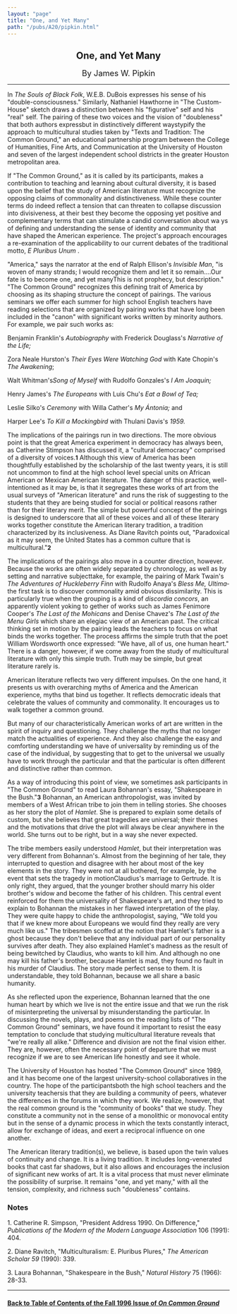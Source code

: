 ```yaml
---
layout: "page"
title: "One, and Yet Many"
path: "/pubs/A20/pipkin.html"
---
```

<main>
<center>
<h2>
One, and Yet Many</h2>
<font size="+1">By James W. Pipkin</font>
</center><hr/>
In<i> The Souls of Black Folk</i>, W.E.B. DuBois
expresses his sense of his "double-consciousness."  Similarly, Nathaniel
Hawthorne in "The Custom-House" sketch draws a distinction between his
"figurative" self and his "real" self.  The pairing of these two voices
and the vision of "doubleness" that both authors express­but in
distinctively different ways­typify the approach to multicultural
studies taken by "Texts and Tradition:  The Common Ground," an educational
partnership program between the College of Humanities, Fine Arts, and
Communication at the University of Houston and seven of the largest
independent school districts in the greater Houston metropolitan area.
<p>
If "The Common Ground," as it is called by its participants, makes a
contribution to teaching and learning about cultural diversity, it is
based upon the belief that the study of American literature must recognize
the opposing claims of commonality and distinctiveness.  While these
counter terms do indeed reflect a tension that can threaten to collapse
discussion into divisiveness, at their best they become the opposing yet
positive and complementary terms that can stimulate a candid conversation
about wa ys of defining and understanding the sense of identity and
community that have shaped the American experience.  The project's
approach encourages a re-examination of the applicability to our current
debates of the traditional motto, <i>E Pluribus Unum</i> .</p><p>
"America," says the narrator at the end of Ralph Ellison's <i>Invisible
Man</i>, "is
woven of many strands; I would recognize them and let it so remain....Our
fate is to become one, and yet many­This is not prophecy, but
description."  "The Common Ground" recognizes this defining trait of
America by choosing as its shaping structure the concept of pairings.  The
various seminars we offer each summer for high school English teachers
have reading selections that are organized by pairing works that have
long been included in the "canon" with significant works written by
minority authors.  For example, we pair such works as:</p><p>
Benjamin Franklin's <i>Autobiography</i> with Frederick Douglass's
<i>Narrative of the Life;</i></p><p>
Zora Neale Hurston's <i>Their Eyes Were Watching God
</i>with Kate Chopin's <i>The Awakening</i>;</p><p>
Walt Whitman's<i>Song of Myself </i>with Rudolfo Gonzales's <i>I Am
Joaquin;</i>
</p><p> Henry James's <i>The Europeans</i> with Luis Chu's<i> Eat a Bowl of
Tea;</i></p><p>
Leslie Silko's <i>Ceremony </i>with Willa Cather's <i>My Ántonia;
</i>and</p><p>
Harper Lee's <i>To Kill a Mockingbird</i> with Thulani Davis's
<i>1959.</i></p><p>
The implications of the pairings run in two directions.
The more obvious point is that the great America experiment in democracy
has always been, as Catherine Stimpson has discussed it, a "cultural
democracy" comprised of a diversity of voices.<font size="-1"><b>1</b></font> Although
this view of America has been thoughtfully established by the scholarship
of the last
twenty years, it is still not uncommon to find at the high school level
special units on African American or Mexican American literature.  The
danger of this practice,
well-intentioned as it may be, is that it segregates these works of art
from the usual surveys of "American literature" and runs the risk of
suggesting to the students that they are being studied for social or
political reasons rather than for their literary merit.  The simple but
powerful concept of the pairings is designed to underscore that all of
these voices and all of these literary works together constitute the
American literary tradition, a tradition characterized by its
inclusiveness.  As Diane Ravitch points out, "Paradoxical as it may seem,
the United States has a common culture that is multicultural."<font size="-1"><b>2</b></font></p><p>
The implications of the pairings also move in a counter direction,
however. Because the works are often widely separated by chronology, as
well as by setting and narrative subject­take, for example, the
pairing of Mark Twain's <i>The Adventures of Huckleberry Finn</i> with
Rudolfo Anaya's <i>Bless Me, Ultima</i>­the first task is to discover
commonality amid obvious dissimilarity.  This is particularly true when
the grouping is a kind of<i> discordia concors</i>, an apparently violent
yoking to gether of works such as James Fenimore Cooper's <i>The Last of
the Mohicans</i> and Denise Chavez's <i>The Last of the Menu Girls</i>
which share an elegiac view of an American past.  The critical thinking
set in motion by the pairing leads the teachers to focus on what binds
the works together.  The process affirms the simple truth that the poet
William Wordsworth once expressed:  "We have, all of us, one human heart."
There is a danger, however, if we come away from the study of
multicultural literature with only this simple truth.  Truth may be
simple, but great literature rarely is.</p><p>
American literature reflects two very different impulses.  On the one
hand, it presents us with overarching myths of America and the American
experience, myths that bind us together.  It reflects democratic ideals
that celebrate the values of community and commonality.  It encourages us
to walk together a common
ground.</p><p>
But many of our characteristically American works of art are
written in the spirit of inquiry and questioning.  They challenge the
myths that no longer match the actualities of experience.  And they also
challenge the easy and comforting understanding we have of universality by
reminding us of the case of the individual, by suggesting that to get to
the universal we usually have to work through the particular and that the
particular is often different and distinctive rather than common.</p><p>
As a way of introducing this point of view, we sometimes ask participants
in "The Common Ground" to read Laura Bohannan's essay, "Shakespeare in the
Bush."<font size="-1"><b>3</b></font> Bohannan, an American anthropologist,
was invited by members of a West African tribe to join them in telling
stories.  She chooses as her story the plot of <i>Hamlet</i>.
She is prepared to explain some details of custom, but she believes that
great tragedies are universal; their themes and the motivations that drive
the plot will always be clear anywhere in the world.  She turns out to be
right, but in a way she never expected.
</p><p>
The tribe members easily understood <i>Hamlet</i>, but their
interpretation was very different from
Bohannan's.  Almost from the beginning of her tale, they interrupted to
question and disagree with her about most of the key elements in the
story.  They were not at all bothered, for example, by the event that
sets the tragedy in motion­Claudius's marriage to Gertrude.  It is
only right, they argued, that the younger brother should marry his older
brother's widow and become the father of his children.
This central event reinforced for them the universality of Shakespeare's
art, and they tried to explain to Bohannan the mistakes in her flawed
interpretation of the play.  They were quite happy to chide the
anthropologist, saying, "We told you that if we
knew more about Europeans we would find they really are very much like
us."  The tribesmen scoffed at the notion that Hamlet's father is a ghost
because they don't believe that any individual part of our personality
survives after death.  They also explained Hamlet's madness as the result
of being bewitched by Claudius, who wants to kill him.  And although no
one may kill his father's brother, because Hamlet is mad, they found no
fault in his murder of Claudius.  The story made perfect sense to them.
It  is understandable, they told Bohannan, because we all share a basic
humanity.</p><p>
As she reflected upon the experience, Bohannan learned that
the one human heart by which we live is not the entire issue and that we
run the risk of misinterpreting the universal by misunderstanding the
particular.  In discussing the novels, plays, and poems on the reading
lists of "The Common Ground" seminars, we have found it important to
resist the easy temptation to conclude that studying multicultural
literature reveals that "we're really all alike."  Difference and division
are not the final vision either.  They are, however, often the necessary
point of departure that we must recognize if we are to see American life
honestly and see it whole.
</p><p>
The University of Houston has hosted "The
Common Ground" since 1989, and it has become one of the largest
university-school collaboratives in the country.  The hope of the
participants­both the high school teachers and the university
teachers­is
that they are building a community of peers, whatever the differences in
the forums in which they work.  We realize, however, that the real common
ground is the "community of books" that we study.  They constitute a
community not in the sense of a monolithic or monovocal entity but in the
sense of a dynamic process in which the texts constantly interact, allow
for exchange of ideas, and exert a reciprocal influence on one another.
</p><p>
The American literary tradition(s), we believe, is based upon the
twin values of continuity and change.  It is a living tradition.  It
includes long-venerated books that cast far shadows, but it also allows
and encourages the inclusion of significant new works of art.  It is a
vital process that must never eliminate the possibility of surprise.  It
remains "one, and yet many," with all the tension, complexity, and
richness such "doubleness" contains.
</p><h3>Notes</h3>
1. Catherine R. Simpson, "President Address 1990.  On Difference,"
<i>Publications of the Modern of the Modern Language Association</i> 106
(1991): 404.
<p>
2. Diane Ravitch, "Multiculturalism: E. Pluribus Plures," <i> The American
Scholar 59</i> (1990): 339.
</p><p>
3. Laura Bohannan, "Shakespeare in the Bush," <i> Natural History</i> 75
(1966): 28-33.
</p><hr/>
<h4><a href="/pubs/A20/">Back to
Table of Contents of the Fall 1996 Issue of <i>On Common
Ground</i></a>
</h4>
</main>
